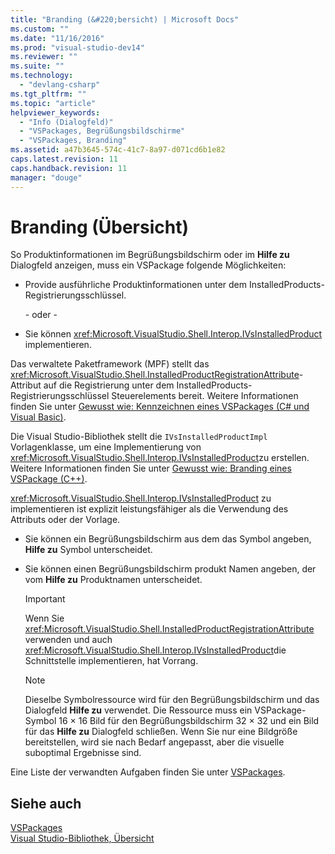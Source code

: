 ```yaml
---
title: "Branding (&#220;bersicht) | Microsoft Docs"
ms.custom: ""
ms.date: "11/16/2016"
ms.prod: "visual-studio-dev14"
ms.reviewer: ""
ms.suite: ""
ms.technology: 
  - "devlang-csharp"
ms.tgt_pltfrm: ""
ms.topic: "article"
helpviewer_keywords: 
  - "Info (Dialogfeld)"
  - "VSPackages, Begrüßungsbildschirme"
  - "VSPackages, Branding"
ms.assetid: a47b3645-574c-41c7-8a97-d071cd6b1e82
caps.latest.revision: 11
caps.handback.revision: 11
manager: "douge"
---
```

# Branding (&#220;bersicht)
So Produktinformationen im Begrüßungsbildschirm oder im **Hilfe zu** Dialogfeld anzeigen, muss ein VSPackage folgende Möglichkeiten:  
  
-   Provide ausführliche Produktinformationen unter dem InstalledProducts\-Registrierungsschlüssel.  
  
     \- oder \-  
  
-   Sie können <xref:Microsoft.VisualStudio.Shell.Interop.IVsInstalledProduct> implementieren.  
  
 Das verwaltete Paketframework \(MPF\) stellt das <xref:Microsoft.VisualStudio.Shell.InstalledProductRegistrationAttribute>\-Attribut auf die Registrierung unter dem InstalledProducts\-Registrierungsschlüssel Steuerelements bereit.  Weitere Informationen finden Sie unter [Gewusst wie: Kennzeichnen eines VSPackages \(C\# und Visual Basic\)](../misc/how-to-brand-a-vspackage-csharp-and-visual-basic.md).  
  
 Die Visual Studio\-Bibliothek stellt die `IVsInstalledProductImpl` Vorlagenklasse, um eine Implementierung von <xref:Microsoft.VisualStudio.Shell.Interop.IVsInstalledProduct>zu erstellen.  Weitere Informationen finden Sie unter [Gewusst wie: Branding eines VSPackage \(C\+\+\)](../misc/how-to-brand-a-vspackage-cpp.md).  
  
 <xref:Microsoft.VisualStudio.Shell.Interop.IVsInstalledProduct> zu implementieren ist explizit leistungsfähiger als die Verwendung des Attributs oder der Vorlage.  
  
-   Sie können ein Begrüßungsbildschirm aus dem das Symbol angeben, **Hilfe zu** Symbol unterscheidet.  
  
-   Sie können einen Begrüßungsbildschirm produkt Namen angeben, der vom **Hilfe zu** Produktnamen unterscheidet.  
  
    > [!IMPORTANT]
    >  Wenn Sie <xref:Microsoft.VisualStudio.Shell.InstalledProductRegistrationAttribute> verwenden und auch <xref:Microsoft.VisualStudio.Shell.Interop.IVsInstalledProduct>die Schnittstelle implementieren, hat Vorrang.  
  
    > [!NOTE]
    >  Dieselbe Symbolressource wird für den Begrüßungsbildschirm und das Dialogfeld **Hilfe zu** verwendet.  Die Ressource muss ein VSPackage\-Symbol 16 × 16 Bild für den Begrüßungsbildschirm 32 × 32 und ein Bild für das **Hilfe zu** Dialogfeld schließen.  Wenn Sie nur eine Bildgröße bereitstellen, wird sie nach Bedarf angepasst, aber die visuelle suboptimal Ergebnisse sind.  
  
 Eine Liste der verwandten Aufgaben finden Sie unter [VSPackages](../extensibility/internals/vspackages.md).  
  
## Siehe auch  
 [VSPackages](../extensibility/internals/vspackages.md)   
 [Visual Studio\-Bibliothek, Übersicht](../misc/visual-studio-library-overview.md)